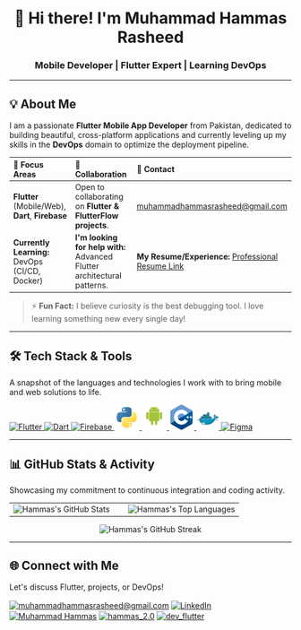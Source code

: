 <h1 align="center">👋 Hi there! I'm Muhammad Hammas Rasheed</h1>
<h3 align="center">Mobile Developer | Flutter Expert | Learning DevOps</h3>


---

## 💡 About Me

I am a passionate **Flutter Mobile App Developer** from Pakistan, dedicated to building beautiful, cross-platform applications and currently leveling up my skills in the **DevOps** domain to optimize the deployment pipeline.

| 🎯 **Focus Areas** | 🤝 **Collaboration** | 📧 **Contact** |
| :--- | :--- | :--- |
| **Flutter** (Mobile/Web), **Dart**, **Firebase** | Open to collaborating on **Flutter & FlutterFlow projects**. | muhammadhammasrasheed@gmail.com |
| **Currently Learning:** DevOps (CI/CD, Docker) | **I'm looking for help with:** Advanced Flutter architectural patterns. | **My Resume/Experience:** [Professional Resume Link](https://1drv.ms/b/c/fa5dcc2bd08995b7/EawdLwaDlJFIgGvWaRzFqrwBlUGXKwnkgg_uyCAWVzlqbg?e=6yxf21) |

> ⚡ **Fun Fact:** I believe curiosity is the best debugging tool. I love learning something new every single day!

---

## 🛠️ Tech Stack & Tools

A snapshot of the languages and technologies I work with to bring mobile and web solutions to life.

<p align="left"> 
  <a href="https://flutter.dev" target="_blank" rel="noreferrer"> <img src="https://www.vectorlogo.zone/logos/flutterio/flutterio-icon.svg" alt="Flutter" width="45" height="45"/> </a> 
  <a href="https://dart.dev" target="_blank" rel="noreferrer"> <img src="https://www.vectorlogo.zone/logos/dartlang/dartlang-icon.svg" alt="Dart" width="45" height="45"/> </a> 
  <a href="https://firebase.google.com/" target="_blank" rel="noreferrer"> <img src="https://www.vectorlogo.zone/logos/firebase/firebase-icon.svg" alt="Firebase" width="45" height="45"/> </a> 
  <a href="https://www.python.org" target="_blank" rel="noreferrer"> <img src="https://raw.githubusercontent.com/devicons/devicon/master/icons/python/python-original.svg" alt="Python" width="45" height="45"/> </a> 
  <a href="https://developer.android.com" target="_blank" rel="noreferrer"> <img src="https://raw.githubusercontent.com/devicons/devicon/master/icons/android/android-original-wordmark.svg" alt="Android" width="45" height="45"/> </a> 
  <a href="https://www.w3schools.com/cpp/" target="_blank" rel="noreferrer"> <img src="https://raw.githubusercontent.com/devicons/devicon/master/icons/cplusplus/cplusplus-original.svg" alt="C++" width="45" height="45"/> </a> 
  <a href="https://www.docker.com/" target="_blank" rel="noreferrer"> <img src="https://raw.githubusercontent.com/devicons/devicon/master/icons/docker/docker-original.svg" alt="Docker" width="40" height="40"/> </a> 
  <a href="https://www.figma.com/" target="_blank" rel="noreferrer"> <img src="https://www.vectorlogo.zone/logos/figma/figma-icon.svg" alt="Figma" width="45" height="45"/> </a> 
</p>

---

## 📊 GitHub Stats & Activity

Showcasing my commitment to continuous integration and coding activity.

<table border="0">
  <tr>
    <td width="50%">
      <img src="https://github-readme-stats.vercel.app/api?username=hammast1&show_icons=true&locale=en&theme=tokyonight&hide_border=true" alt="Hammas's GitHub Stats" />
    </td>
    <td width="50%">
      <img src="https://github-readme-stats.vercel.app/api/top-langs?username=hammast1&show_icons=true&locale=en&layout=compact&theme=tokyonight&hide_border=true" alt="Hammas's Top Languages" />
    </td>
  </tr>
</table>

<p align="center">
    <img src="https://github-readme-streak-stats.herokuapp.com/?user=hammast1&theme=tokyonight" alt="Hammas's GitHub Streak" />
</p>

---

## 🌐 Connect with Me

Let's discuss Flutter, projects, or DevOps!

<p align="left">
    <a href="https://muhammadhammasrasheed@gmail.com" target="_blank"><img align="center" src="https://img.shields.io/badge/Gmail-D14836?style=for-the-badge&logo=gmail&logoColor=white" alt="muhammadhammasrasheed@gmail.com" /></a>
    <a href="https://www.linkedin.com/in/YOUR_LINKEDIN_ID" target="_blank"><img align="center" src="https://img.shields.io/badge/LinkedIn-0077B5?style=for-the-badge&logo=linkedin&logoColor=white" alt="LinkedIn" /></a>
    <a href="https://fb.com/Muhammad Hammas" target="blank"><img align="center" src="https://img.shields.io/badge/Facebook-1877F2?style=for-the-badge&logo=facebook&logoColor=white" alt="Muhammad Hammas" /></a>
    <a href="https://instagram.com/hammas_2.0" target="blank"><img align="center" src="https://img.shields.io/badge/Instagram-E4405F?style=for-the-badge&logo=instagram&logoColor=white" alt="hammas_2.0" /></a>
    <a href="https://www.youtube.com/c/dev_flutter" target="blank"><img align="center" src="https://img.shields.io/badge/YouTube-FF0000?style=for-the-badge&logo=youtube&logoColor=white" alt="dev_flutter" /></a>
</p>
